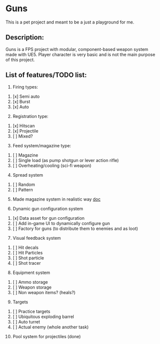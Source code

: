 # Guns

This is a pet project and meant to be a just a playground for me.

## Description:

Guns is a FPS project with modular, component-based weapon system made with UE5. Player character is very basic and is not the main purpose of this project.

## List of features/TODO list:

1) Firing types:
1. [x] Semi auto
2. [x] Burst
3. [x] Auto

2) Registration type:
1. [x] Hitscan
2. [x] Projectile
3. [ ] Mixed?

3) Feed system/magazine type:
1. [ ] Magazine
2. [ ] Single load (as pump shotgun or lever action rifle)
3. [ ] Overheating/cooling (sci-fi weapon)

4) Spread system
1. [ ] Random
2. [ ] Pattern

5) Made magazine system in realistic way [doc](docs/GameDesign/RealisticMagazines.md) 


6) Dynamic gun configuration system  
1. [x] Data asset for gun configuration
2. [ ] Add in-game UI to dynamically configure gun
3. [ ] Factory for guns (to distribute them to enemies and as loot)


7) Visual feedback system
1. [ ] Hit decals
2. [ ] Hit Particles
3. [ ] Shot particle
4. [ ] Shot tracer


8) Equipment system
1. [ ] Ammo storage
2. [ ] Weapon storage
3. [ ] Non weapon items? (heals?)


9) Targets
1. [ ] Practice targets
2. [ ] Ubiquitous exploding barrel
3. [ ] Auto turret
4. [ ] Actual enemy (whole another task)

10) Pool system for projectiles (done)
